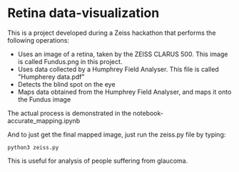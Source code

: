 # Retina data-visualization

This is a project developed during a Zeiss hackathon that performs the following operations:
* Uses an image of a retina, taken by the ZEISS CLARUS 500. This image is called Fundus.png in this project.
* Uses data collected by a Humphrey Field Analyser. This file is called "Humpherey data.pdf"
* Detects the blind spot on the eye
* Maps data obtained from the Humphrey Field Analyser, and maps it onto the Fundus image

The actual process is demonstrated in the notebook- accurate_mapping.ipynb

And to just get the final mapped image, just run the zeiss.py file by typing:


```python3 zeiss.py```


This is useful for analysis of people suffering from glaucoma.
